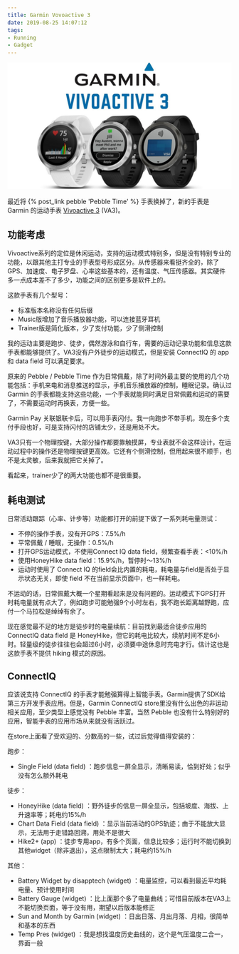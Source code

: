 ```yaml
---
title: Garmin Vovoactive 3
date: 2019-08-25 14:07:12
tags:
- Running
- Gadget
---
```


![](2019-08-25-Garmin-Vivoactive-3/vivoactive3.jpg)

最近将 {% post_link pebble 'Pebble Time' %} 手表换掉了，新的手表是 Garmin 的运动手表 [Vivoactive 3](https://www.garmin.com.cn/products/sports-recreation/vivoactive3pvd/) (VA3)。

<!--more-->

## 功能考虑

Vivoactive系列的定位是休闲运动，支持的运动模式特别多，但是没有特别专业的功能，以跟其他主打专业的手表型号形成区分。从传感器来看挺齐全的，除了GPS、加速度、电子罗盘、心率这些基本的，还有温度、气压传感器。其实硬件多一点成本差不了多少，功能之间的区别更多是软件上的。

这款手表有几个型号：

- 标准版本名称没有任何后缀
- Music版增加了音乐播放器功能，可以连接蓝牙耳机
- Trainer版是简化版本，少了支付功能，少了侧滑控制

我的运动主要是跑步、徒步，偶然游泳和自行车，需要的运动记录功能和信息这款手表都能够提供了。VA3没有户外徒步的运动模式，但是安装 ConnectIQ 的 app 和 data field 可以满足要求。

原来的 Pebble / Pebble Time 作为日常佩戴，除了时间外最主要的使用的几个功能包括：手机来电和消息推送的显示，手机音乐播放器的控制，睡眠记录。确认过 Garmin 的手表都能支持这些功能，一个手表就能同时满足日常佩戴和运动的需要了，不需要运动时再换表，方便一些。

Garmin Pay 关联银联卡后，可以用手表闪付。我一向跑步不带手机，现在多个支付手段也好，可是支持闪付的店铺太少，还是用处不大。

VA3只有一个物理按键，大部分操作都要靠触摸屏，专业表就不会这样设计，在运动过程中的操作还是物理按键更高效。它还有个侧滑控制，但用起来很不顺手，也不是太灵敏，后来我就把它关掉了。

看起来，trainer少了的两大功能也都不是很重要。

## 耗电测试

日常活动跟踪（心率、计步等）功能都打开的前提下做了一系列耗电量测试：

- 不停的操作手表，没有开GPS：7.5%/h 
- 平常佩戴 / 睡眠，无操作：0.5%/h 
- 打开GPS运动模式，不使用Connect IQ data field，频繁查看手表：<10%/h 
- 使用HoneyHike data field：15.9%/h，暂停时～13%/h 
- 运动时使用了 Connect IQ 的field会比内置的耗电，耗电量与field是否处于显示状态无关，即使 field 不在当前显示页面中，也一样耗电。 

不运动的话，日常佩戴大概一个星期看起来是没有问题的。运动模式下GPS打开时耗电量就有点大了，例如跑步可能勉强9个小时左右，我不跑长距离越野跑，应付一个马拉松是绰绰有余了。

现在感觉最不足的地方是徒步时的电量续航：目前找到最适合徒步应用的 ConnectIQ data field 是 HoneyHike，但它的耗电比较大，续航时间不足6小时。轻量级的徒步往往也会超过6小时，必须要中途休息时充电才行。估计这也是这款手表不提供 hiking 模式的原因。

## ConnectIQ

应该说支持 ConnectIQ 的手表才能勉强算得上智能手表。Garmin提供了SDK给第三方开发手表应用。但是，Garmin ConnectIQ store里没有什么出色的非运动相关应用，至少类型上感觉没有 Pebble 丰富。当然 Pebble 也没有什么特别好的应用，智能手表的应用市场从来就没有活跃过。

在store上面看了受欢迎的、分数高的一些，试过后觉得值得安装的：

跑步：

- Single Field (data field) ：跑步信息一屏全显示，清晰易读，恰到好处；似乎没有怎么额外耗电

徒步：

- HoneyHike (data field) ：野外徒步的信息一屏全显示，包括坡度、海拔、上升速率等；耗电约15%/h
- Chart Data Field (data field) ：显示当前活动的GPS轨迹；由于不能放大显示，无法用于走错路回溯，用处不是很大
- Hike2+ (app) ：徒步专用app，有多个页面，信息比较多；运行时不能切换到其他widget（除非退出），这点限制太大；耗电约15%/h

其他：

- Battery Widget by disapptech (widget) ：电量监控，可以看到最近平均耗电量、预计使用时间
- Battery Gauge (widget) ：比上面那个多了电量曲线；可惜目前版本在VA3上不能切换页面，等于没有用，期望以后版本能修正
- Sun and Month by Garmin (widget) ：日出日落、月出月落、月相，很简单和基本的东西
- Temp Pres (widget) ：我是想找温度历史曲线的，这个是气压温度二合一，界面一般